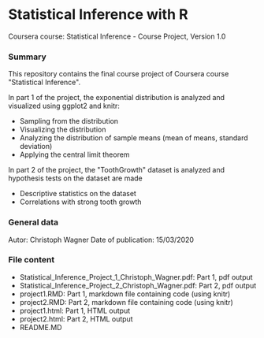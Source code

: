 # Statistical Inference with R

Coursera course: Statistical Inference - Course Project, Version 1.0

### Summary

This repository contains the final course project of Coursera course "Statistical Inference".

In part 1 of the project, the exponential distribution is analyzed and visualized using ggplot2 and knitr:
* Sampling from the distribution
* Visualizing the distribution
* Analyzing the distribution of sample means (mean of means, standard deviation)
* Applying the central limit theorem

In part 2 of the project, the "ToothGrowth" dataset is analyzed and hypothesis tests on the dataset are made
* Descriptive statistics on the dataset
* Correlations with strong tooth growth

### General data

Autor: Christoph Wagner
Date of publication: 15/03/2020

### File content

* Statistical_Inference_Project_1_Christoph_Wagner.pdf: Part 1, pdf output
* Statistical_Inference_Project_2_Christoph_Wagner.pdf: Part 2, pdf output
* project1.RMD: Part 1, markdown file containing code (using knitr)
* project2.RMD: Part 2, markdown file containing code (using knitr)
* project1.html: Part 1, HTML output
* project2.html: Part 2, HTML output
* README.MD

